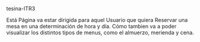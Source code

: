 tesina-ITR3

Está Página va estar dirigida para aquel Usuario que quiera Reservar una mesa en una determinación de hora y día.
Cómo tambien va a poder visualizar los distintos tipos de menus, como el almuerzo, merienda y cena.
